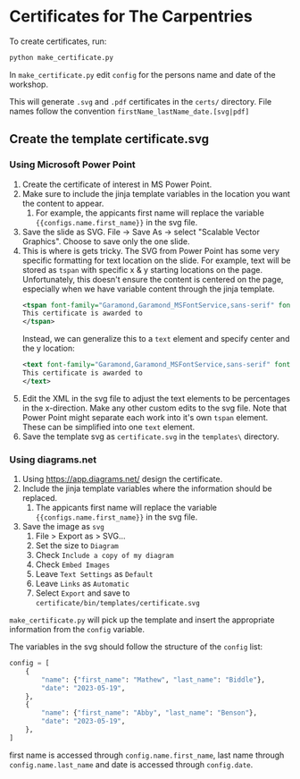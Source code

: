 # Certificates for The Carpentries

To create certificates, run:
```bash
python make_certificate.py
```

In `make_certificate.py` edit `config` for the persons name and date of the workshop.

This will generate `.svg` and `.pdf` certificates in the `certs/` directory. File names follow the convention `firstName_lastName_date.[svg|pdf]`



## Create the template certificate.svg

### Using Microsoft Power Point
1. Create the certificate of interest in MS Power Point.
1. Make sure to include the jinja template variables in the location you want the content to appear.
   1. For example, the appicants first name will replace the variable `{{configs.name.first_name}}` in the svg file.
1. Save the slide as SVG. File -> Save As -> select "Scalable Vector Graphics". Choose to save only the one slide.
1. This is where is gets tricky. The SVG from Power Point has some very specific formatting for text location on the slide. For example, text will be stored as `tspan` with specific x & y starting locations on the page. Unfortunately, this doesn't ensure the content is centered on the page, especially when we have variable content through the jinja template.
   ```xml
   <tspan font-family="Garamond,Garamond_MSFontService,sans-serif" font-stretch="normal" font-size="24" x="206.147" y="96">
   This certificate is awarded to
   </tspan>
    ```
   Instead, we can generalize this to a `text` element and specify center and the y location:
   ```xml
   <text font-family="Garamond,Garamond_MSFontService,sans-serif" font-stretch="normal" font-size="24" dominant-baseline="middle" text-anchor="middle" x="50%" y="270">
   This certificate is awarded to
   </text>   
   ```
1. Edit the XML in the svg file to adjust the text elements to be percentages in the x-direction. Make any other custom edits to the svg file. Note that Power Point might separate each work into it's own `tspan` element. These can be simplified into one `text` element.
1. Save the template svg as `certificate.svg` in the `templates\` directory.

### Using diagrams.net
1. Using https://app.diagrams.net/ design the certificate.
1. Include the jinja template variables where the information should be replaced.
   1. The appicants first name will replace the variable `{{configs.name.first_name}}` in the svg file.
1. Save the image as `svg`
   1. File > Export as > SVG...
   2. Set the size to `Diagram`
   3. Check `Include a copy of my diagram`
   4. Check `Embed Images`
   5. Leave `Text Settings` as `Default`
   6. Leave `Links` as `Automatic`
   7. Select `Export` and save to `certificate/bin/templates/certificate.svg`

`make_certificate.py` will pick up the template and insert the appropriate information from the `config` variable.

The variables in the svg should follow the structure of the `config` list:
```python
config = [
    {
        "name": {"first_name": "Mathew", "last_name": "Biddle"},
        "date": "2023-05-19",
    },
    {
        "name": {"first_name": "Abby", "last_name": "Benson"},
        "date": "2023-05-19",
    },
]
```

first name is accessed through `config.name.first_name`, last name through `config.name.last_name` and date is accessed through `config.date`.
